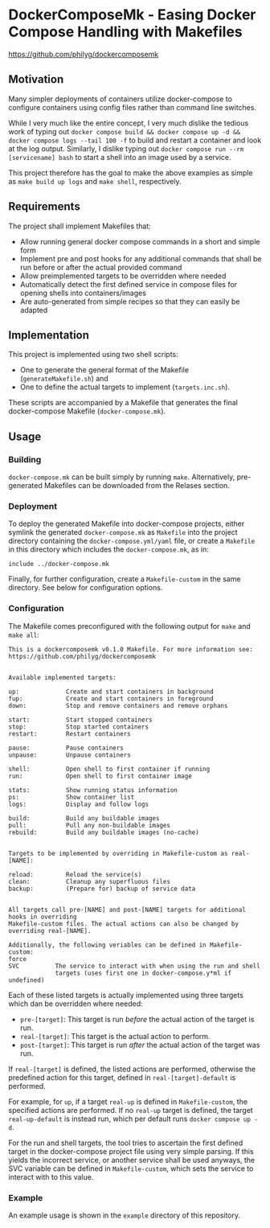 # DockerComposeMk - Easing Docker Compose Handling with Makefiles

https://github.com/philyg/dockercomposemk

## Motivation

Many simpler deployments of containers utilize docker-compose to configure containers using config files rather than command line switches.

While I very much like the entire concept, I very much dislike the tedious work of typing out `docker compose build && docker compose up -d && docker compose logs --tail 100 -f` to build and restart a container and look at the log output. Similarly, I dislike typing out `docker compose run --rm [servicename] bash` to start a shell into an image used by a service.

This project therefore has the goal to make the above examples as simple as `make build up logs` and `make shell`, respectively.

## Requirements

The project shall implement Makefiles that:
- Allow running general docker compose commands in a short and simple form
- Implement pre and post hooks for any additional commands that shall be run before or after the actual provided command
- Allow preimplemented targets to be overridden where needed
- Automatically detect the first defined service in compose files for opening shells into containers/images
- Are auto-generated from simple recipes so that they can easily be adapted

## Implementation

This project is implemented using two shell scripts:
- One to generate the general format of the Makefile (`generateMakefile.sh`) and
- One to define the actual targets to implement (`targets.inc.sh`).

These scripts are accompanied by a Makefile that generates the final docker-compose Makefile (`docker-compose.mk`).

## Usage

### Building

`docker-compose.mk` can be built simply by running `make`. Alternatively, pre-generated Makefiles can be downloaded from the Relases section.

### Deployment

To deploy the generated Makefile into docker-compose projects, either symlink the generated `docker-compose.mk` as `Makefile` into the project directory containing the `docker-compose.yml/yaml` file, or create a `Makefile` in this directory which includes the `docker-compose.mk`, as in:

````
include ../docker-compose.mk
````

Finally, for further configuration, create a `Makefile-custom` in the same directory. See below for configuration options.

### Configuration

The Makefile comes preconfigured with the following output for `make` and `make all`:

````
This is a dockercomposemk v0.1.0 Makefile. For more information see:
https://github.com/philyg/dockercomposemk


Available implemented targets:

up:             Create and start containers in background
fup:            Create and start containers in foreground
down:           Stop and remove containers and remove orphans

start:          Start stopped containers
stop:           Stop started containers
restart:        Restart containers

pause:          Pause containers
unpause:        Unpause containers

shell:          Open shell to first container if running
run:            Open shell to first container image

stats:          Show running status information
ps:             Show container list
logs:           Display and follow logs

build:          Build any buildable images
pull:           Pull any non-buildable images
rebuild:        Build any buildable images (no-cache)


Targets to be implemented by overriding in Makefile-custom as real-[NAME]:

reload:         Reload the service(s)
clean:          Cleanup any superfluous files
backup:         (Prepare for) backup of service data


All targets call pre-[NAME] and post-[NAME] targets for additional hooks in overriding
Makefile-custom files. The actual actions can also be changed by overriding real-[NAME].

Additionally, the following veriables can be defined in Makefile-custom:
force
SVC          The service to interact with when using the run and shell
             targets (uses first one in docker-compose.y*ml if undefined)
````

Each of these listed targets is actually implemented using three targets which dan be overridden where needed:
- `pre-[target]`: This target is run _before_ the actual action of the target is run.
- `real-[target]`: This target is the actual action to perform.
- `post-[target]`: This target is run _after_ the actual action of the target was run.

If `real-[target]` is defined, the listed actions are performed, otherwise the predefined action for this target, defined in `real-[target]-default` is performed.

For example, for `up`, if a target `real-up` is defined in `Makefile-custom`, the specified actions are performed. If no `real-up` target is defined, the target `real-up-default` is instead run, which per default runs `docker compose up -d`.

For the run and shell targets, the tool tries to ascertain the first defined target in the docker-compose project file using very simple parsing. If this yields the incorrect service, or another service shall be used anyways, the SVC variable can be defined in `Makefile-custom`, which sets the service to interact with to this value.

### Example
An example usage is shown in the `example` directory of this repository.